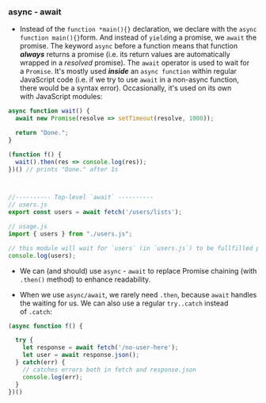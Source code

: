 ### async - await
- Instead of the `function *main(){}` declaration, we declare with the `async function main(){}`form. And instead of `yield`ing a promise, we `await` the promise. The keyword `async` before a function means that function ***always*** returns a promise (i.e. its return values are automatically wrapped in a *resolved* promise).
  The `await` operator is used to wait for a `Promise`. It's mostly used ***inside*** an `async function` within regular JavaScript code (i.e. if we try to use `await` in a non-async function, there would be a syntax error). Occasionally, it's used on its own with JavaScript modules:

```js
async function wait() {
  await new Promise(resolve => setTimeout(resolve, 1000));

  return "Done.";
}

(function f() {
  wait().then(res => console.log(res));
})() // prints "Done." after 1s



//---------- Top-level `await` ----------
// users.js
export const users = await fetch('/users/lists');

// usage.js
import { users } from "./users.js";

// this module will wait for `users` (in `users.js`) to be fullfilled prior to executing any following code:
console.log(users);
```

- We can (and should) use `async` - `await` to replace Promise chaining (with `.then()` method) to enhance readability.

- When we use `async/await`, we rarely need `.then`, because `await` handles the waiting for us. We can also use a regular `try..catch` instead of `.catch`:

```js
(async function f() {

  try {
    let response = await fetch('/no-user-here');
    let user = await response.json();
  } catch(err) {
    // catches errors both in fetch and response.json
    console.log(err);
  }
})()
```